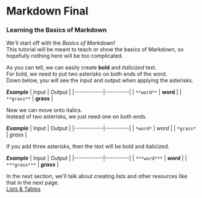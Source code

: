 # Markdown Final

### Learning the Basics of Markdown

We'll start off with the *Basics of Markdown!* <br>
This tutorial will be meant to teach or show the basics of Markdown, so hopefully nothing here will be too complicated. 

As you can tell, we can easily create **bold** and *italicized* text. <br>
For bold, we need to put two asterisks on both ends of the word. <br>
Down below, you will see the input and output when applying the asterisks. 

***Example***
|    Input   |  Output  |
|------------|----------|
| `**word**` | **word** |
| `**grass**` | **grass** |

Now we can move onto italics. <br>
Instead of two asterisks, we just need one on both ends.<br>

***Example***
|    Input   |  Output  |
|------------|----------|
| `*word*` | *word* |
| `*grass*` | *grass* |

If you add three asterisks, then the text will be bold and italicized.<be>

***Example***
|    Input   |  Output  |
|------------|----------|
| `***word***` | ***word*** |
| `***grass***` | ***grass*** |

In the next section, we'll talk about creating lists and other resources like that in the next page.<br>
[Lists & Tables](https://github.com/EricGutierrezAVG/MarkdownFinal/blob/main/List.md) 
